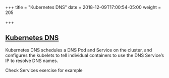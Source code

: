 +++
title = "Kubernetes DNS"
date = 2018-12-09T17:00:54-05:00
weight = 205 

+++

## [Kubernetes DNS](https://kubernetes.io/docs/concepts/services-networking/dns-pod-service/)

Kubernetes DNS schedules a DNS Pod and Service on the cluster, and configures the kubelets to tell individual containers to use the DNS Service’s IP to resolve DNS names.

Check Services exercise for example
